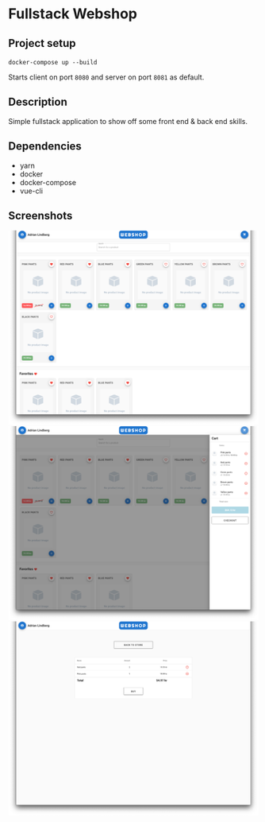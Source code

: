 # Fullstack Webshop

## Project setup

```
docker-compose up --build
```

Starts client on port `8080` and server on port `8081` as default.

## Description

Simple fullstack application to show off some front end & back end skills.

## Dependencies

- yarn
- docker
- docker-compose
- vue-cli

## Screenshots

![Home](screens/home.png)
![Cart](screens/cart.png)
![Checkout](screens/checkout.png)

